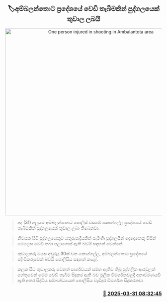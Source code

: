 <p align='center'><b><h2 align='center' title='One person injured in shooting in Ambalantota area'>🏷අම්බලන්තොට ප්‍රදේශයේ වෙඩි තැබීමකින් පුද්ගලයෙක් තුවාල ලබයි</h2></b></p>
<p align='center'><img src='https://helakuru.sgp1.cdn.digitaloceanspaces.com/esana/images/lib/crime-death.jpg' width='600' alt='One person injured in shooting in Ambalantota area'></p>

> අද (31) අලුයම අම්බලන්තොට පොලිස් වසමේ කොග්ගල්ල ප්‍රදේශයේ වෙඩි තැබීමකින් පුද්ගලයෙක් තුවාල ලබා තිබෙනවා.

> නිවසක සිටි පුද්ගලයෙකුට යතුරුපැදියකින් පැමිණි පුද්ගලයින් දෙදෙනෙකු විසින් මෙලෙස වෙඩි තබා පළාගොස් ඇති බවයි සඳහන් වෙන්නේ.

> තුවාලකරු වයස අවුරුදු 30ක් වන කොග්ගල්ල, අම්බලන්තොට ප්‍රදේශයේ පදිංචිකරුවෙක් බවයි පොලීසිය සඳහන් කළේ.

> කලක සිට තුවාලකරු වෙනත් පාර්ශවයක් සමඟ ඇතිව තිබූ පුද්ගලික ආරවුලක් හේතුවෙන් මෙම වෙඩි තැබීම සිදුකර ඇති බව මූලික විමර්ශනවලදී අනාවරණයවී ඇති අතර සිද්ධිය සම්බන්ධයෙන් පොලීසිය වැඩිදුර විමර්ශන සිදුකරනවා.



<h3 align='right'><a href='https://www.helakuru.lk/esana/p/108796/'>📅 2025-03-31 08:32:45</a></h3>
